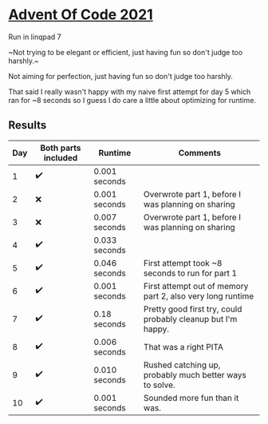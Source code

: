 # [Advent Of Code 2021](https://adventofcode.com/2021)

Run in linqpad 7

~Not trying to be elegant or efficient, just having fun so don't judge too harshly.~

Not aiming for perfection, just having fun so don't judge too harshly.

That said I really wasn't happy with my naive first attempt for day 5 which ran for ~8 seconds so I guess I do care
a little about optimizing for runtime.


## Results

| Day | Both parts included | Runtime       | Comments                                                     |
|-----|---------------------|---------------|--------------------------------------------------------------|
| 1   | :heavy_check_mark:  | 0.001 seconds |                                                              |
| 2   | :x:                 | 0.001 seconds | Overwrote part 1, before I was planning on sharing           |
| 3   | :x:                 | 0.007 seconds | Overwrote part 1, before I was planning on sharing           |
| 4   | :heavy_check_mark:  | 0.033 seconds |                                                              |
| 5   | :heavy_check_mark:  | 0.046 seconds | First attempt took ~8 seconds to run for part 1              |
| 6   | :heavy_check_mark:  | 0.001 seconds | First attempt out of memory part 2, also very long runtime   |
| 7   | :heavy_check_mark:  | 0.18 seconds  | Pretty good first try, could probably cleanup but I'm happy. |
| 8   | :heavy_check_mark:  | 0.006 seconds | That was a right PITA                                        |
| 9   | :heavy_check_mark:  | 0.010 seconds | Rushed catching up, probably much better ways to solve.      |
| 10  | :heavy_check_mark:  | 0.001 seconds | Sounded more fun than it was.                                |
